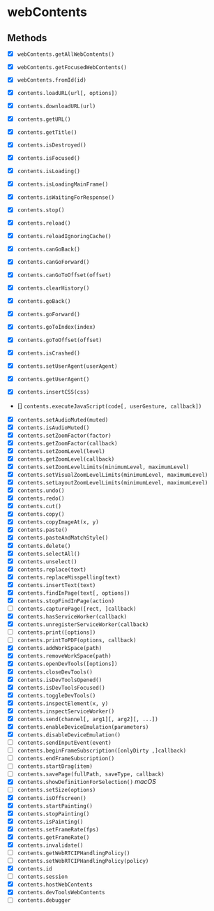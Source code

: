 # webContents

## Methods

- [x] `webContents.getAllWebContents()`
- [x] `webContents.getFocusedWebContents()`
- [x] `webContents.fromId(id)`

- [x] `contents.loadURL(url[, options])`
- [x] `contents.downloadURL(url)`
- [x] `contents.getURL()`
- [x] `contents.getTitle()`
- [x] `contents.isDestroyed()`
- [x] `contents.isFocused()`
- [x] `contents.isLoading()`
- [x] `contents.isLoadingMainFrame()`
- [x] `contents.isWaitingForResponse()`
- [x] `contents.stop()`
- [x] `contents.reload()`
- [x] `contents.reloadIgnoringCache()`
- [x] `contents.canGoBack()`
- [x] `contents.canGoForward()`
- [x] `contents.canGoToOffset(offset)`
- [x] `contents.clearHistory()`
- [x] `contents.goBack()`
- [x] `contents.goForward()`
- [x] `contents.goToIndex(index)`
- [x] `contents.goToOffset(offset)`
- [x] `contents.isCrashed()`
- [x] `contents.setUserAgent(userAgent)`
- [x] `contents.getUserAgent()`
- [x] `contents.insertCSS(css)`
- [] `contents.executeJavaScript(code[, userGesture, callback])`
- [x] `contents.setAudioMuted(muted)`
- [x] `contents.isAudioMuted()`
- [x] `contents.setZoomFactor(factor)`
- [x] `contents.getZoomFactor(callback)`
- [x] `contents.setZoomLevel(level)`
- [x] `contents.getZoomLevel(callback)`
- [x] `contents.setZoomLevelLimits(minimumLevel, maximumLevel)`
- [x] `contents.setVisualZoomLevelLimits(minimumLevel, maximumLevel)`
- [x] `contents.setLayoutZoomLevelLimits(minimumLevel, maximumLevel)`
- [x] `contents.undo()`
- [x] `contents.redo()`
- [x] `contents.cut()`
- [x] `contents.copy()`
- [x] `contents.copyImageAt(x, y)`
- [x] `contents.paste()`
- [x] `contents.pasteAndMatchStyle()`
- [x] `contents.delete()`
- [x] `contents.selectAll()`
- [x] `contents.unselect()`
- [x] `contents.replace(text)`
- [x] `contents.replaceMisspelling(text)`
- [x] `contents.insertText(text)`
- [x] `contents.findInPage(text[, options])`
- [x] `contents.stopFindInPage(action)`
- [ ] `contents.capturePage([rect, ]callback)`
- [x] `contents.hasServiceWorker(callback)`
- [x] `contents.unregisterServiceWorker(callback)`
- [ ] `contents.print([options])`
- [ ] `contents.printToPDF(options, callback)`
- [x] `contents.addWorkSpace(path)`
- [x] `contents.removeWorkSpace(path)`
- [x] `contents.openDevTools([options])`
- [x] `contents.closeDevTools()`
- [x] `contents.isDevToolsOpened()`
- [x] `contents.isDevToolsFocused()`
- [x] `contents.toggleDevTools()`
- [x] `contents.inspectElement(x, y)`
- [x] `contents.inspectServiceWorker()`
- [x] `contents.send(channel[, arg1][, arg2][, ...])`
- [x] `contents.enableDeviceEmulation(parameters)`
- [x] `contents.disableDeviceEmulation()`
- [ ] `contents.sendInputEvent(event)`
- [ ] `contents.beginFrameSubscription([onlyDirty ,]callback)`
- [ ] `contents.endFrameSubscription()`
- [ ] `contents.startDrag(item)`
- [ ] `contents.savePage(fullPath, saveType, callback)`
- [x] `contents.showDefinitionForSelection()` _macOS_
- [ ] `contents.setSize(options)`
- [x] `contents.isOffscreen()`
- [x] `contents.startPainting()`
- [x] `contents.stopPainting()`
- [x] `contents.isPainting()`
- [x] `contents.setFrameRate(fps)`
- [x] `contents.getFrameRate()`
- [x] `contents.invalidate()`
- [ ] `contents.getWebRTCIPHandlingPolicy()`
- [ ] `contents.setWebRTCIPHandlingPolicy(policy)`
- [x] `contents.id`
- [ ] `contents.session`
- [x] `contents.hostWebContents`
- [x] `contents.devToolsWebContents`
- [ ] `contents.debugger`
